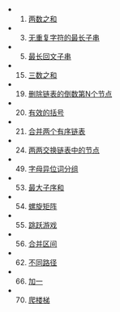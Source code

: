 * 1. [两数之和](https://gitee.com/heora/review/tree/master/leetcode/js/leetcode1)
* 3. [无重复字符的最长子串](https://gitee.com/heora/review/tree/master/leetcode/js/leetcode3)
* 5. [最长回文子串](https://gitee.com/heora/review/tree/master/leetcode/js/leetcode5)
* 15. [三数之和](https://gitee.com/heora/review/tree/master/leetcode/js/leetcode15)
* 19. [删除链表的倒数第N个节点](https://gitee.com/heora/review/tree/master/leetcode/js/leetcode19)
* 20. [有效的括号](https://gitee.com/heora/review/tree/master/leetcode/js/leetcode20)
* 21. [合并两个有序链表](https://gitee.com/heora/review/tree/master/leetcode/js/leetcode21)
* 24. [两两交换链表中的节点](https://gitee.com/heora/review/tree/master/leetcode/js/leetcode24)
* 49. [字母异位词分组](https://gitee.com/heora/review/tree/master/leetcode/js/leetcode49)
* 53. [最大子序和](https://gitee.com/heora/review/tree/master/leetcode/js/leetcode53)
* 54. [螺旋矩阵](https://gitee.com/heora/review/tree/master/leetcode/js/leetcode54)
* 55. [跳跃游戏](https://gitee.com/heora/review/tree/master/leetcode/js/leetcode55)
* 56. [合并区间](https://gitee.com/heora/review/tree/master/leetcode/js/leetcode56)
* 62. [不同路径](https://gitee.com/heora/review/tree/master/leetcode/js/leetcode62)
* 66. [加一](https://gitee.com/heora/review/tree/master/leetcode/js/leetcode66)
* 70. [爬楼梯](https://gitee.com/heora/review/tree/master/leetcode/js/leetcode70)